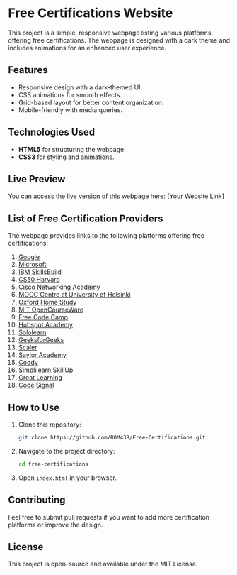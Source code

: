 # Free Certifications Website

This project is a simple, responsive webpage listing various platforms offering free certifications. The webpage is designed with a dark theme and includes animations for an enhanced user experience.

## Features

- Responsive design with a dark-themed UI.
- CSS animations for smooth effects.
- Grid-based layout for better content organization.
- Mobile-friendly with media queries.

## Technologies Used

- **HTML5** for structuring the webpage.
- **CSS3** for styling and animations.

## Live Preview

You can access the live version of this webpage here: [Your Website Link]

## List of Free Certification Providers

The webpage provides links to the following platforms offering free certifications:

1. [Google](https://grow.google/intl/en_in/)
2. [Microsoft](https://learn.microsoft.com/en-us/training/browse/)
3. [IBM SkillsBuild](https://skillsbuild.org/)
4. [CS50 Harvard](https://cs50.harvard.edu)
5. [Cisco Networking Academy](https://www.cisco.com/c/m/en_sg/partners/cisco-networking-academy/index.html)
6. [MOOC Centre at University of Helsinki](https://www.mooc.fi/en/courses)
7. [Oxford Home Study](https://www.oxfordhomestudy.com/free-online-courses-with-certificates)
8. [MIT OpenCourseWare](https://ocw.mit.edu)
9. [Free Code Camp](https://www.freecodecamp.org)
10. [Hubspot Academy](https://academy.hubspot.com/certification-overview)
11. [Sololearn](https://www.sololearn.com/en/)
12. [GeeksforGeeks](https://www.geeksforgeeks.org/free-online-courses-by-geeksforgeeks-learn-new-tech-skills/)
13. [Scaler](https://www.scaler.com/topics/courses)
14. [Saylor Academy](https://learn.saylor.org/course/index.php?categoryid=9)
15. [Coddy](https://coddy.tech/)
16. [Simplilearn SkillUp](https://www.simplilearn.com/skillup-free-online-courses)
17. [Great Learning](https://www.mygreatlearning.com/academy)
18. [Code Signal](https://codesignal.com/learn/course-paths)

## How to Use

1. Clone this repository:
   ```sh
   git clone https://github.com/R0M43R/Free-Certifications.git
   ```
2. Navigate to the project directory:
   ```sh
   cd free-certifications
   ```
3. Open `index.html` in your browser.

## Contributing

Feel free to submit pull requests if you want to add more certification platforms or improve the design.

## License

This project is open-source and available under the MIT License.
